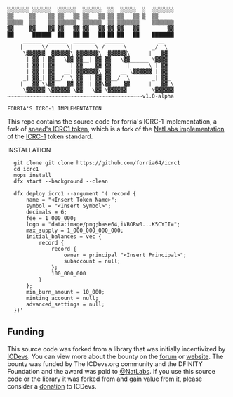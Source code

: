 ```
░░░░░░░ ░░░░░░  ░░░░░░  ░░░░░░  ░░  ░░░░░  ░  ░░░░░░░ 
▒▒     ▒▒    ▒▒ ▒▒   ▒▒ ▒▒   ▒▒ ▒▒ ▒▒   ▒▒ ▒  ▒▒      
▒▒▒▒▒  ▒▒    ▒▒ ▒▒▒▒▒▒  ▒▒▒▒▒▒  ▒▒ ▒▒▒▒▒▒▒    ▒▒▒▒▒▒▒ 
▓▓     ▓▓    ▓▓ ▓▓   ▓▓ ▓▓   ▓▓ ▓▓ ▓▓   ▓▓         ▓▓ 
██      ██████  ██   ██ ██   ██ ██ ██   ██    ███████ 
     ______  ______  _______   ______           __   
    |      \/      \|       \ /      \        _/  \  
     \▓▓▓▓▓▓  ▓▓▓▓▓▓\ ▓▓▓▓▓▓▓\  ▓▓▓▓▓▓\      |   ▓▓  
      | ▓▓ | ▓▓   \▓▓ ▓▓__| ▓▓ ▓▓   \▓▓______ \▓▓▓▓  
      | ▓▓ | ▓▓     | ▓▓    ▓▓ ▓▓     |      \ | ▓▓  
      | ▓▓ | ▓▓   __| ▓▓▓▓▓▓▓\ ▓▓   __ \▓▓▓▓▓▓ | ▓▓  
     _| ▓▓_| ▓▓__/  \ ▓▓  | ▓▓ ▓▓__/  \       _| ▓▓_ 
    |   ▓▓ \\▓▓    ▓▓ ▓▓  | ▓▓\▓▓    ▓▓      |   ▓▓ \
     \▓▓▓▓▓▓ \▓▓▓▓▓▓ \▓▓   \▓▓ \▓▓▓▓▓▓        \▓▓▓▓▓▓
~~~~~~~~~~~~~~~~~~~~~~~~~~~~~~~~~~~~~~~~~~~v1.0-alpha

FORRIA'S ICRC-1 IMPLEMENTATION

```
This repo contains the source code for forria's ICRC-1 implementation, 
a fork of [sneed's ICRC1 token](https://github.com/icsneed/sneed), 
which is a fork of the [NatLabs implementation](https://github.com/NatLabs/icrc1) 
of the [ICRC-1](https://github.com/dfinity/ICRC-1) token standard. 

INSTALLATION

  ```motoko
    git clone git clone https://github.com/forria64/icrc1
    cd icrc1
    mops install
    dfx start --background --clean

    dfx deploy icrc1 --argument '( record {                     
        name = "<Insert Token Name>";                         
        symbol = "<Insert Symbol>";                           
        decimals = 6;                                           
        fee = 1_000_000;                                        
        logo = "data:image/png;base64,iVBORw0...K5CYII=";                                        
        max_supply = 1_000_000_000_000;                         
        initial_balances = vec {                                
            record {                                            
                record {                                        
                    owner = principal "<Insert Principal>";   
                    subaccount = null;                          
                };                                              
                100_000_000                                 
            }                                                   
        };                                                      
        min_burn_amount = 10_000;                         
        minting_account = null;                                 
        advanced_settings = null;                               
    })'
  ```

## Funding
This source code was forked from a library that was initially incentivized by [ICDevs](https://icdevs.org/). You can view more about the bounty on the [forum](https://forum.dfinity.org/t/completed-icdevs-org-bounty-26-icrc-1-motoko-up-to-10k/14868/54) or [website](https://icdevs.org/bounties/2022/08/14/ICRC-1-Motoko.html). The bounty was funded by The ICDevs.org community and the DFINITY Foundation and the award was paid to [@NatLabs](https://github.com/NatLabs). If you use this source code or the library it was forked from and gain value from it, please consider a [donation](https://icdevs.org/donations.html) to ICDevs.
